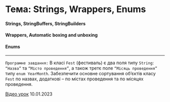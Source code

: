 # Тема: Strings, Wrappers, Enums

#### Strings, StringBuffers, StringBuilders
#### Wrappers, Automatic boxing and unboxing
#### Enums

<hr>

`Програмне завдання:` В класі `Fest` (фестиваль) є два поля типу `String`: `“Назва”` та `“Місто проведення”`, а також
третє поле `“Mісяць проведення”` типу `enum YearMonth`. Забезпечити основне сортування об’єктів класу `Fest` по назвах,
додаткові – по містах проведення та по місяцях проведення.

[Відео урок](https://youtu.be/9cHtXvqyMtQ) 10.01.2023
